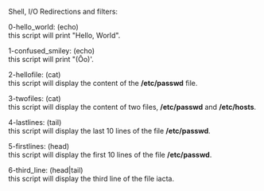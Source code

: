 Shell, I/O Redirections and filters:  

0-hello_world:  (echo)  
	this script will print "Hello, World".

1-confused_smiley:  (echo)  
	this script will print "(Ôo)'.

2-hellofile:  (cat)  
	this script will display the content of the **/etc/passwd** file.

3-twofiles:  (cat)  
	this script will display the content of two files, **/etc/passwd** and **/etc/hosts**.

4-lastlines: (tail)  
	this script will display the last 10 lines of the file **/etc/passwd**.

5-firstlines: (head)  
	this script will display the first 10 lines of the file **/etc/passwd**.

6-third_line: (head|tail)  
	this script will display the third line of the file iacta.

